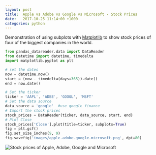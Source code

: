 ```yaml
---
layout: post
title:  Apple vs Adobe vs Google vs Microsoft - Stock Prices
date:   2017-10-25 11:14:00 +1000
categories: python
---
```


Demonstration of using subplots with [Matplotlib](https://matplotlib.org/) to show stock prices of four of the biggest companies in the world.

```python
from pandas_datareader.data import DataReader
from datetime import datetime, timedelta
import matplotlib.pyplot as plt

# set the dates
now = datetime.now()
start = (now - timedelta(days=365)).date()
end = now.date()

# Set the ticker
ticker = 'AAPL', 'ADBE', 'GOOGL', 'MSFT'
# Set the data source
data_source = 'google'  #use google finance
# Import the stock prices
stock_prices = DataReader(ticker, data_source, start, end)
# Plot Close
stock_prices['Close'].plot(title=ticker, subplots=True)
fig = plt.gcf()
fig.set_size_inches(9, 9)
fig.savefig('images/apple-adobe-google-microsoft.png', dpi=80)
```

![Stock prices of Apple, Adobe, Google and Microsoft](/images/apple-adobe-google-microsoft.png)
